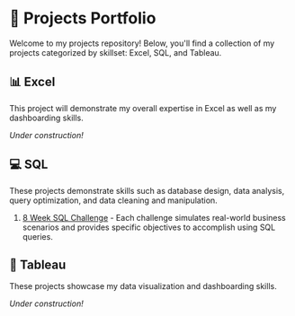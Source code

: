 # :rocket: Projects Portfolio

Welcome to my projects repository! Below, you'll find a collection of my projects categorized by skillset: Excel, SQL, and Tableau.

## :bar_chart: Excel
This project will demonstrate my overall expertise in Excel as well as my dashboarding skills.

*Under construction!*

## :computer: SQL
These projects demonstrate skills such as database design, data analysis, query optimization, and data cleaning and manipulation.

1. [8 Week SQL Challenge](https://github.com/TeamPete/8-Week-SQL-Challenge/blob/main/README.md) - Each challenge simulates real-world business scenarios and provides specific objectives to accomplish using SQL queries.

## :art: Tableau
These projects showcase my data visualization and dashboarding skills.

*Under construction!*

